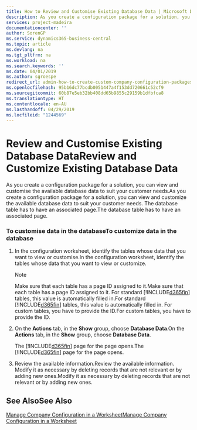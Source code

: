 ```yaml
---
title: How to Review and Customise Existing Database Data | Microsoft Docs
description: As you create a configuration package for a solution, you can view and customise the available database data to suit your customer needs. The database table has to have an associated page.
services: project-madeira
documentationcenter: ''
author: SorenGP
ms.service: dynamics365-business-central
ms.topic: article
ms.devlang: na
ms.tgt_pltfrm: na
ms.workload: na
ms.search.keywords: ''
ms.date: 04/01/2019
ms.author: sgroespe
redirect_url: admin-how-to-create-custom-company-configuration-packages
ms.openlocfilehash: 95b16dc77bcdb0051447a4f153dd720661c52cf9
ms.sourcegitcommit: 60b87e5eb32bb408dd65b9855c29159b1dfbfca8
ms.translationtype: HT
ms.contentlocale: en-AU
ms.lasthandoff: 04/29/2019
ms.locfileid: "1244569"
---
```

# <a name="review-and-customize-existing-database-data"></a><span data-ttu-id="cb5b8-104">Review and Customise Existing Database Data</span><span class="sxs-lookup"><span data-stu-id="cb5b8-104">Review and Customize Existing Database Data</span></span>
<span data-ttu-id="cb5b8-105">As you create a configuration package for a solution, you can view and customise the available database data to suit your customer needs.</span><span class="sxs-lookup"><span data-stu-id="cb5b8-105">As you create a configuration package for a solution, you can view and customize the available database data to suit your customer needs.</span></span> <span data-ttu-id="cb5b8-106">The database table has to have an associated page.</span><span class="sxs-lookup"><span data-stu-id="cb5b8-106">The database table has to have an associated page.</span></span>  

### <a name="to-customize-data-in-the-database"></a><span data-ttu-id="cb5b8-107">To customise data in the database</span><span class="sxs-lookup"><span data-stu-id="cb5b8-107">To customize data in the database</span></span>  

1.  <span data-ttu-id="cb5b8-108">In the configuration worksheet, identify the tables whose data that you want to view or customise.</span><span class="sxs-lookup"><span data-stu-id="cb5b8-108">In the configuration worksheet, identify the tables whose data that you want to view or customize.</span></span>  

    > [!NOTE]  
    >  <span data-ttu-id="cb5b8-109">Make sure that each table has a page ID assigned to it.</span><span class="sxs-lookup"><span data-stu-id="cb5b8-109">Make sure that each table has a page ID assigned to it.</span></span> <span data-ttu-id="cb5b8-110">For standard [!INCLUDE[d365fin](includes/d365fin_md.md)] tables, this value is automatically filled in.</span><span class="sxs-lookup"><span data-stu-id="cb5b8-110">For standard [!INCLUDE[d365fin](includes/d365fin_md.md)] tables, this value is automatically filled in.</span></span> <span data-ttu-id="cb5b8-111">For custom tables, you have to provide the ID.</span><span class="sxs-lookup"><span data-stu-id="cb5b8-111">For custom tables, you have to provide the ID.</span></span>  

2.  <span data-ttu-id="cb5b8-112">On the **Actions** tab, in the **Show** group, choose **Database Data**.</span><span class="sxs-lookup"><span data-stu-id="cb5b8-112">On the **Actions** tab, in the **Show** group, choose **Database Data**.</span></span>  

     <span data-ttu-id="cb5b8-113">The [!INCLUDE[d365fin](includes/d365fin_md.md)] page for the page opens.</span><span class="sxs-lookup"><span data-stu-id="cb5b8-113">The [!INCLUDE[d365fin](includes/d365fin_md.md)] page for the page opens.</span></span>  

3.  <span data-ttu-id="cb5b8-114">Review the available information.</span><span class="sxs-lookup"><span data-stu-id="cb5b8-114">Review the available information.</span></span> <span data-ttu-id="cb5b8-115">Modify it as necessary by deleting records that are not relevant or by adding new ones.</span><span class="sxs-lookup"><span data-stu-id="cb5b8-115">Modify it as necessary by deleting records that are not relevant or by adding new ones.</span></span>  

## <a name="see-also"></a><span data-ttu-id="cb5b8-116">See Also</span><span class="sxs-lookup"><span data-stu-id="cb5b8-116">See Also</span></span>  
 [<span data-ttu-id="cb5b8-117">Manage Company Configuration in a Worksheet</span><span class="sxs-lookup"><span data-stu-id="cb5b8-117">Manage Company Configuration in a Worksheet</span></span>](admin-how-to-manage-company-configuration-in-a-worksheet.md)

